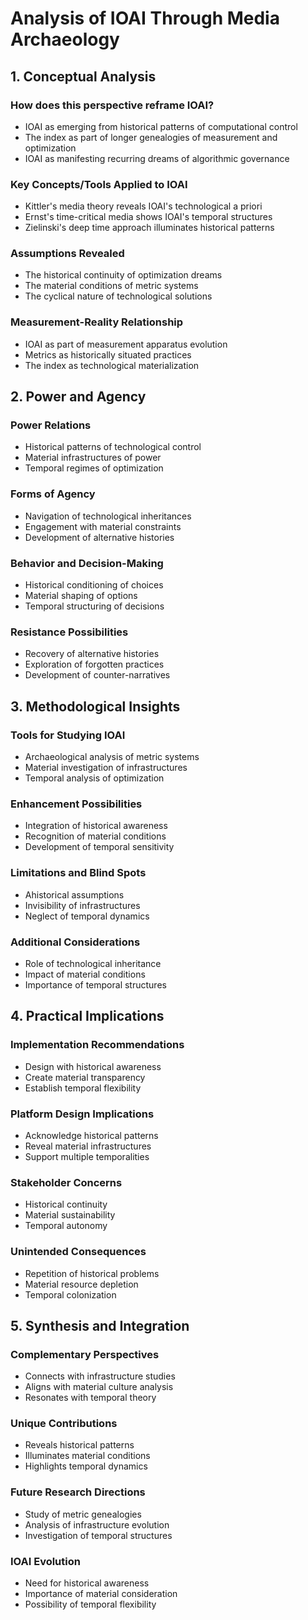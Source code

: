 # Analysis of IOAI Through Media Archaeology

## 1. Conceptual Analysis

### How does this perspective reframe IOAI?
- IOAI as emerging from historical patterns of computational control
- The index as part of longer genealogies of measurement and optimization
- IOAI as manifesting recurring dreams of algorithmic governance

### Key Concepts/Tools Applied to IOAI
- Kittler's media theory reveals IOAI's technological a priori
- Ernst's time-critical media shows IOAI's temporal structures
- Zielinski's deep time approach illuminates historical patterns

### Assumptions Revealed
- The historical continuity of optimization dreams
- The material conditions of metric systems
- The cyclical nature of technological solutions

### Measurement-Reality Relationship
- IOAI as part of measurement apparatus evolution
- Metrics as historically situated practices
- The index as technological materialization

## 2. Power and Agency

### Power Relations
- Historical patterns of technological control
- Material infrastructures of power
- Temporal regimes of optimization

### Forms of Agency
- Navigation of technological inheritances
- Engagement with material constraints
- Development of alternative histories

### Behavior and Decision-Making
- Historical conditioning of choices
- Material shaping of options
- Temporal structuring of decisions

### Resistance Possibilities
- Recovery of alternative histories
- Exploration of forgotten practices
- Development of counter-narratives

## 3. Methodological Insights

### Tools for Studying IOAI
- Archaeological analysis of metric systems
- Material investigation of infrastructures
- Temporal analysis of optimization

### Enhancement Possibilities
- Integration of historical awareness
- Recognition of material conditions
- Development of temporal sensitivity

### Limitations and Blind Spots
- Ahistorical assumptions
- Invisibility of infrastructures
- Neglect of temporal dynamics

### Additional Considerations
- Role of technological inheritance
- Impact of material conditions
- Importance of temporal structures

## 4. Practical Implications

### Implementation Recommendations
- Design with historical awareness
- Create material transparency
- Establish temporal flexibility

### Platform Design Implications
- Acknowledge historical patterns
- Reveal material infrastructures
- Support multiple temporalities

### Stakeholder Concerns
- Historical continuity
- Material sustainability
- Temporal autonomy

### Unintended Consequences
- Repetition of historical problems
- Material resource depletion
- Temporal colonization

## 5. Synthesis and Integration

### Complementary Perspectives
- Connects with infrastructure studies
- Aligns with material culture analysis
- Resonates with temporal theory

### Unique Contributions
- Reveals historical patterns
- Illuminates material conditions
- Highlights temporal dynamics

### Future Research Directions
- Study of metric genealogies
- Analysis of infrastructure evolution
- Investigation of temporal structures

### IOAI Evolution
- Need for historical awareness
- Importance of material consideration
- Possibility of temporal flexibility 
